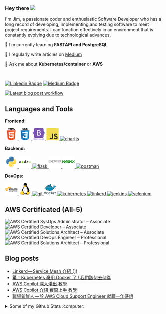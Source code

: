 ### Hey there <img src="https://media.giphy.com/media/hvRJCLFzcasrR4ia7z/giphy.gif" width="25px">
I'm Jim, a passionate coder and enthusiastic Software Developer who has a long record of developing, implementing and testing software to meet project requirements. I can function effectively in an environment that is constantly evolving due to technological advances.

🌱  I’m currently learning **FASTAPI and PostgreSQL**

📝  I regularly write articles on [Medium](https://medium.com/@yysu)

💬  Ask me about **Kubernetes/container** or **AWS**


<br/>

[![Linkedin Badge](https://img.shields.io/badge/-yysu-blue?style=flat-square&logo=Linkedin&logoColor=white&link=https://www.linkedin.com/in/yysu/)](https://www.linkedin.com/in/yysu/) 
[![Medium Badge](https://img.shields.io/badge/-@yysu-03a57a?style=flat-square&labelColor=000000&logo=Medium&link=https://medium.com/@yysu/)](https://medium.com/@yysu)

[![Latest blog post workflow](https://github.com/yysu/YYSU/actions/workflows/blog-post-workflow.yml/badge.svg)](https://github.com/yysu/YYSU/actions/workflows/blog-post-workflow.yml)

## Languages and Tools

**Frontend:**

<a href="https://www.w3.org/html/" target="_blank"> <img src="https://raw.githubusercontent.com/devicons/devicon/master/icons/html5/html5-original-wordmark.svg" alt="html5" width="40" height="40"/> </a> 
<a href="https://www.w3schools.com/css/" target="_blank"> <img src="https://raw.githubusercontent.com/devicons/devicon/master/icons/css3/css3-original-wordmark.svg" alt="css3" width="40" height="40"/> </a>
<a href="https://getbootstrap.com" target="_blank"> <img src="https://raw.githubusercontent.com/devicons/devicon/master/icons/bootstrap/bootstrap-plain-wordmark.svg" alt="bootstrap" width="40" height="40"/> </a> 
<a href="https://developer.mozilla.org/en-US/docs/Web/JavaScript" target="_blank"> <img src="https://raw.githubusercontent.com/devicons/devicon/master/icons/javascript/javascript-original.svg" alt="javascript" width="40" height="40"/> </a> 
<a href="https://www.chartjs.org" target="_blank"> <img src="https://www.chartjs.org/media/logo-title.svg" alt="chartjs" width="40" height="40"/> </a>


**Backend:**

<a href="https://www.python.org" target="_blank"> <img src="https://raw.githubusercontent.com/devicons/devicon/master/icons/python/python-original.svg" alt="python" width="40" height="40"/> </a> 
<a href="https://nodejs.org" target="_blank"> <img src="https://raw.githubusercontent.com/devicons/devicon/master/icons/nodejs/nodejs-original-wordmark.svg" alt="nodejs" width="40" height="40"/> </a>
<a href="https://flask.palletsprojects.com/" target="_blank"> <img src="https://www.vectorlogo.zone/logos/pocoo_flask/pocoo_flask-icon.svg" alt="flask" width="40" height="40"/> </a> 
<a href="https://expressjs.com" target="_blank"> <img src="https://raw.githubusercontent.com/devicons/devicon/master/icons/express/express-original-wordmark.svg" alt="express" width="40" height="40"/> </a> 
<a href="https://www.nginx.com" target="_blank"> <img src="https://raw.githubusercontent.com/devicons/devicon/master/icons/nginx/nginx-original.svg" alt="nginx" width="40" height="40"/> </a> 
<a href="https://postman.com" target="_blank"> <img src="https://www.vectorlogo.zone/logos/getpostman/getpostman-icon.svg" alt="postman" width="40" height="40"/> </a> 


**DevOps:**

<a href="https://aws.amazon.com" target="_blank"> <img src="https://raw.githubusercontent.com/devicons/devicon/master/icons/amazonwebservices/amazonwebservices-original-wordmark.svg" alt="aws" width="40" height="40"/> </a> 
<a href="https://www.linux.org/" target="_blank"> <img src="https://raw.githubusercontent.com/devicons/devicon/master/icons/linux/linux-original.svg" alt="linux" width="40" height="40"/> </a>
<a href="https://git-scm.com/" target="_blank"> <img src="https://www.vectorlogo.zone/logos/git-scm/git-scm-icon.svg" alt="git" width="40" height="40"/> </a>
<a href="https://www.docker.com/" target="_blank"> <img src="https://raw.githubusercontent.com/devicons/devicon/master/icons/docker/docker-original-wordmark.svg" alt="docker" width="40" height="40"/> </a> 
<a href="https://kubernetes.io" target="_blank"> <img src="https://www.vectorlogo.zone/logos/kubernetes/kubernetes-icon.svg" alt="kubernetes" width="40" height="40"/> </a> 
<a href="https://cncf-branding.netlify.app/projects/linkerd/" target="_blank"> <img src="https://a.fsdn.com/allura/s/linkerd/icon?1619469824?&w=128" alt="linkerd" width="40" height="40"/> </a> 
<a href="https://www.jenkins.io" target="_blank"> <img src="https://www.vectorlogo.zone/logos/jenkins/jenkins-icon.svg" alt="jenkins" width="40" height="40"/> </a> 
<a href="https://www.selenium.dev" target="_blank"> <img src="https://raw.githubusercontent.com/detain/svg-logos/780f25886640cef088af994181646db2f6b1a3f8/svg/selenium-logo.svg" alt="selenium" width="40" height="40"/> </a> </p>

## AWS Certificated (All-5)

![AWS Certified SysOps Administrator – Associate](https://img.shields.io/badge/AWS%20Certified%20SysOps%20Administrator%20Associate-232F3E?style=flat-square&logo=amazon-aws)
![AWS Certified Developer – Associate](https://img.shields.io/badge/AWS%20Certified%20Developer%20Associate-232F3E?style=flat-square&logo=amazon-aws)
![AWS Certified Solutions Architect – Associate](https://img.shields.io/badge/AWS%20Certified%20Solutions%20Architect%20Associate-232F3E?style=flat-square&logo=amazon-aws)
![AWS Certified DevOps Engineer – Professional](https://img.shields.io/badge/AWS%20Certified%20DevOps%20Engineer%20Professional-232F3E?style=flat-square&logo=amazon-aws)
![AWS Certified Solutions Architect – Professional](https://img.shields.io/badge/AWS%20Certified%20Solutions%20Architect%20Professional-232F3E?style=flat-square&logo=amazon-aws)

## Blog posts

<!-- BLOG-POST-LIST:START -->
- [Linkerd — Service Mesh 介紹 &lpar;1&rpar;](https://yysu.medium.com/linkerd-service-mesh-%E4%BB%8B%E7%B4%B9-1-a52379c691c7?source=rss-4258f0dc9923------2)
- [驚！Kubernetes 棄用 Docker 了 ! 我們該何去何從](https://yysu.medium.com/%E9%A9%9A-kubernetes-%E6%A3%84%E7%94%A8-docker-%E4%BA%86-%E6%88%91%E5%80%91%E8%A9%B2%E4%BD%95%E5%8E%BB%E4%BD%95%E5%BE%9E-d23ea9ee5455?source=rss-4258f0dc9923------2)
- [AWS Copilot 深入淺出 教學](https://yysu.medium.com/aws-copilot-%E6%B7%B1%E5%85%A5%E6%B7%BA%E5%87%BA-%E6%95%99%E5%AD%B8-32609824939c?source=rss-4258f0dc9923------2)
- [AWS Copilot 介紹 實際上手 教學](https://yysu.medium.com/aws-copilot-%E4%BB%8B%E7%B4%B9-%E5%AF%A6%E9%9A%9B%E4%B8%8A%E6%89%8B-%E6%95%99%E5%AD%B8-3881390e779a?source=rss-4258f0dc9923------2)
- [職場新鮮人 — 於 AWS Cloud Support Engineer 就職一年感想](https://yysu.medium.com/%E8%81%B7%E5%A0%B4%E6%96%B0%E9%AE%AE%E4%BA%BA-%E6%96%BC-aws-cloud-support-engineer-%E5%B0%B1%E8%81%B7%E4%B8%80%E5%B9%B4%E6%84%9F%E6%83%B3-ccefc47c9c0?source=rss-4258f0dc9923------2)
<!-- BLOG-POST-LIST:END -->


<details>
  <summary>Some of my Github Stats :computer:</summary>

<p align="center">
<img height="180em" src="https://github-readme-stats-seven-sandy.vercel.app/api?username=YYSU&show_icons=true&hide_border=true&&count_private=true&include_all_commits=true&theme=onedark" />
</p>
</details>


